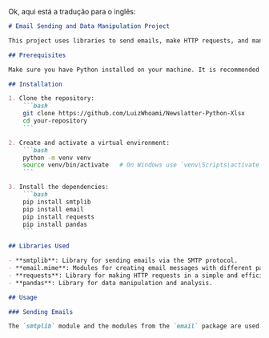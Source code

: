 Ok, aqui está a tradução para o inglês:

```markdown
# Email Sending and Data Manipulation Project

This project uses libraries to send emails, make HTTP requests, and manipulate data with pandas. Below are the instructions to install the necessary libraries and set up the environment.

## Prerequisites

Make sure you have Python installed on your machine. It is recommended to use a virtual environment to avoid dependency conflicts.

## Installation

1. Clone the repository:
    ```bash
    git clone https://github.com/LuizWhoami/Newslatter-Python-Xlsx
    cd your-repository
    ```

2. Create and activate a virtual environment:
    ```bash
    python -m venv venv
    source venv/bin/activate   # On Windows use `venv\Scripts\activate`
    ```

3. Install the dependencies:
    ```bash
    pip install smtplib
    pip install email
    pip install requests
    pip install pandas
    ```

## Libraries Used

- **smtplib**: Library for sending emails via the SMTP protocol.
- **email.mime**: Modules for creating email messages with different parts and content types.
- **requests**: Library for making HTTP requests in a simple and efficient way.
- **pandas**: Library for data manipulation and analysis.

## Usage

### Sending Emails

The `smtplib` module and the modules from the `email` package are used to send emails.
```
